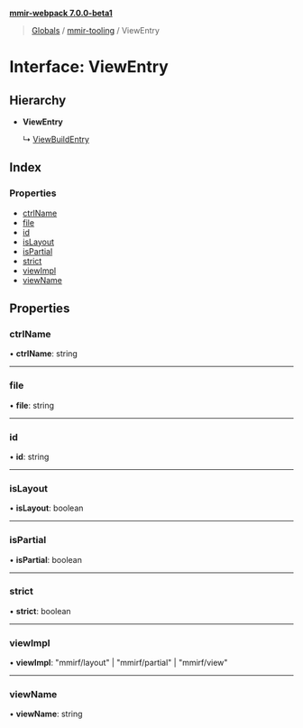 **[mmir-webpack 7.0.0-beta1](../README.md)**

> [Globals](../README.md) / [mmir-tooling](../modules/mmir_tooling.md) / ViewEntry

# Interface: ViewEntry

## Hierarchy

* **ViewEntry**

  ↳ [ViewBuildEntry](mmir_tooling.viewbuildentry.md)

## Index

### Properties

* [ctrlName](mmir_tooling.viewentry.md#ctrlname)
* [file](mmir_tooling.viewentry.md#file)
* [id](mmir_tooling.viewentry.md#id)
* [isLayout](mmir_tooling.viewentry.md#islayout)
* [isPartial](mmir_tooling.viewentry.md#ispartial)
* [strict](mmir_tooling.viewentry.md#strict)
* [viewImpl](mmir_tooling.viewentry.md#viewimpl)
* [viewName](mmir_tooling.viewentry.md#viewname)

## Properties

### ctrlName

•  **ctrlName**: string

___

### file

•  **file**: string

___

### id

•  **id**: string

___

### isLayout

•  **isLayout**: boolean

___

### isPartial

•  **isPartial**: boolean

___

### strict

•  **strict**: boolean

___

### viewImpl

•  **viewImpl**: \"mmirf/layout\" \| \"mmirf/partial\" \| \"mmirf/view\"

___

### viewName

•  **viewName**: string

